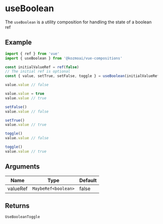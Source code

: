 # useBoolean
The `useBoolean` is a utility composition for handling the state of a boolean ref

## Example
```typescript
import { ref } from 'vue'
import { useBoolean } from '@kozmoai/vue-compositions'

const initialValueRef = ref(false)
// The initial ref is optional
const { value, setTrue, setFalse, toggle } = useBoolean(initialValueRef)

value.value // false

value.value = true
value.value // true

setFalse()
value.value // false

setTrue()
value.value // true

toggle()
value.value // false

toggle()
value.value // true
```

## Arguments
| Name         | Type                   | Default |
|--------------|------------------------|---------|
| valueRef     | `MaybeRef<boolean>`    | false   |

## Returns
`UseBooleanToggle`
